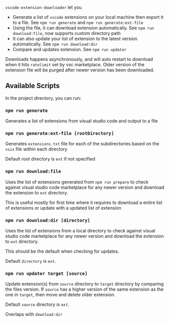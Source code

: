 `vscode-extension-downloader` let you
- Generate a list of `vscode` extensions on your local machine then export it to a file. See `npm run generate` and `npm run generate:ext-file`
- Using the file, it can download extension automatically. See `npm run download:file`, now supports custom directory path
- It can also update your list of extension to the latest version automatically. See `npm run download:dir`
- Compare and updates extension. See `npm run updater`

Downloads happens asynchronously, and will auto restart to download when it hits `ratelimit` set by vsc marketplace.
Older version of the extension file will be purged after newer version has been downloaded.

## Available Scripts

In the project directory, you can run:

### `npm run generate`

Generates a list of extensions from visual studio code and output to a file

### `npm run generate:ext-file [rootDirectory]`

Generates `extensions.txt` file for each of the subdirectories based on the `vsix` file within each directory

Default root directory is `ext` if not specified

### `npm run download:file`

Uses the list of extensions generated from `npm run prepare` to check against visual studio code marketplace for any newer version and download the extension to `ext` directory.

This is useful mostly for first time where it requires to download a entire list of extensions or update with a updated list of extension

### `npm run download:dir [directory]`

Uses the list of extensions from a local directory to check against visual studio code marketplace for any newer version and download the extension to `ext` directory.

This should be the default when checking for updates.

Default `directory` is `ext`.

### `npm run updater target [source]`

Update extension(s) from `source` directory to `target` directory by comparing the files version.
If `source` has a higher version of the same extension as the one in `target`, then move and delete older extension.

Default `source` directory is `ext`.

Overlaps with `download:dir`